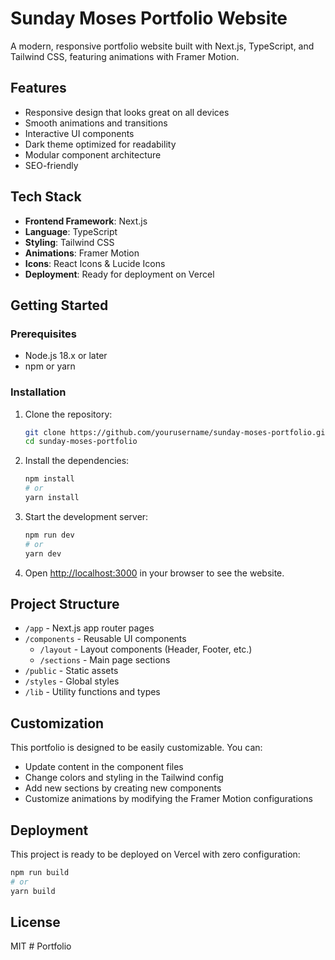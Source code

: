 # Sunday Moses Portfolio Website

A modern, responsive portfolio website built with Next.js, TypeScript, and Tailwind CSS, featuring animations with Framer Motion.

## Features

- Responsive design that looks great on all devices
- Smooth animations and transitions
- Interactive UI components
- Dark theme optimized for readability
- Modular component architecture
- SEO-friendly

## Tech Stack

- **Frontend Framework**: Next.js
- **Language**: TypeScript
- **Styling**: Tailwind CSS
- **Animations**: Framer Motion
- **Icons**: React Icons & Lucide Icons
- **Deployment**: Ready for deployment on Vercel

## Getting Started

### Prerequisites

- Node.js 18.x or later
- npm or yarn

### Installation

1. Clone the repository:
   ```bash
   git clone https://github.com/yourusername/sunday-moses-portfolio.git
   cd sunday-moses-portfolio
   ```

2. Install the dependencies:
   ```bash
   npm install
   # or
   yarn install
   ```

3. Start the development server:
   ```bash
   npm run dev
   # or
   yarn dev
   ```

4. Open [http://localhost:3000](http://localhost:3000) in your browser to see the website.

## Project Structure

- `/app` - Next.js app router pages
- `/components` - Reusable UI components
  - `/layout` - Layout components (Header, Footer, etc.)
  - `/sections` - Main page sections
- `/public` - Static assets
- `/styles` - Global styles
- `/lib` - Utility functions and types

## Customization

This portfolio is designed to be easily customizable. You can:

- Update content in the component files
- Change colors and styling in the Tailwind config
- Add new sections by creating new components
- Customize animations by modifying the Framer Motion configurations

## Deployment

This project is ready to be deployed on Vercel with zero configuration:

```bash
npm run build
# or
yarn build
```

## License

MIT
#   P o r t f o l i o  
 